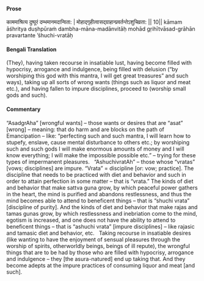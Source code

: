 #### Prose 

काममाश्रित्य दुष्पूरं दम्भमानमदान्विता: |
मोहाद्गृहीत्वासद्ग्राहान्प्रवर्तन्तेऽशुचिव्रता: || 10||
kāmam āśhritya duṣhpūraṁ dambha-māna-madānvitāḥ
mohād gṛihītvāsad-grāhān pravartante ’śhuchi-vratāḥ

 #### Bengali Translation 

(They), having taken recourse in insatiable lust, having become filled with hypocrisy, arrogance and indulgence, being filled with delusion (“by worshiping this god with this mantra, I will get great treasures” and such ways), taking up all sorts of wrong wants (things such as liquor and meat etc.), and having fallen to impure disciplines, proceed to (worship small gods and such).

 #### Commentary 

“AsadgrAha” [wrongful wants] – those wants or desires that are “asat” [wrong] – meaning: that do harm and are blocks on the path of Emancipation – like: “perfecting such and such mantra, I will learn how to stupefy, enslave, cause mental disturbance to others etc.; by worshiping such and such gods I will make enormous amounts of money and I will know everything; I will make the impossible possible etc.” – trying for these types of impermanent pleasures.
 
“AshuchivratAh” – those whose “vratas” [vows; disciplines] are impure. “Vrata” = discipline [or: vow; practice]. The discipline that needs to be practiced with diet and behavior and such in order to attain perfection in some matter – that is “vrata.” The kinds of diet and behavior that make sattva guna grow, by which peaceful power gathers in the heart, the mind is purified and abandons restlessness, and thus the mind becomes able to attend to beneficent things – that is “shuchi vrata” [discipline of purity]. And the kinds of diet and behavior that make rajas and tamas gunas grow, by which restlessness and inebriation come to the mind, egotism is increased, and one does not have the ability to attend to beneficent things – that is “ashuchi vrata” [impure disciplines] – like rajasic and tamasic diet and behavior, etc.
 
Taking recourse in insatiable desires (like wanting to have the enjoyment of sensual pleasures through the worship of spirits, otherworldly beings, beings of ill repute), the wrongful things that are to be had by those who are filled with hypocrisy, arrogance and indulgence – they [the asura-natured] end up taking that. And they become adepts at the impure practices of consuming liquor and meat [and such].